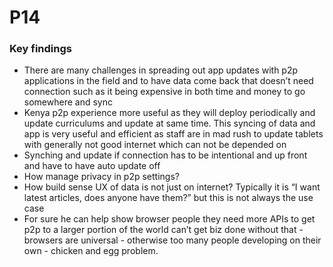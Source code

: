 # P14

### Key findings

* There are many challenges in spreading out app updates with p2p applications in the field and to have data come back that doesn’t need connection such as it being expensive in both time and money to go somewhere and sync
* Kenya p2p experience more useful as they will deploy periodically and update curriculums and update at same time. This syncing of data and app is very useful and efficient as staff are in mad rush to update tablets with generally not good internet which can not be depended on
* Synching and update if connection has to be intentional and up front and have to have auto update off
* How manage privacy in p2p settings?
* How build sense UX of data is not just on internet? Typically it is “I want latest articles, does anyone have them?” but this is not always the use case
* For sure he can help show browser people they need more APIs to get p2p to a larger portion of the world can’t get biz done without that - browsers are universal - otherwise too many people developing on their own - chicken and egg problem.

